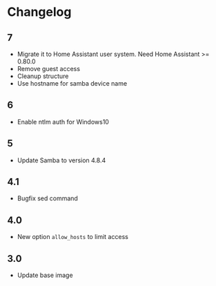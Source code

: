 # Changelog

## 7
- Migrate it to Home Assistant user system. Need Home Assistant >= 0.80.0
- Remove guest access
- Cleanup structure
- Use hostname for samba device name

## 6
- Enable ntlm auth for Windows10

## 5
- Update Samba to version 4.8.4

## 4.1
- Bugfix sed command

## 4.0
- New option `allow_hosts` to limit access

## 3.0
- Update base image
